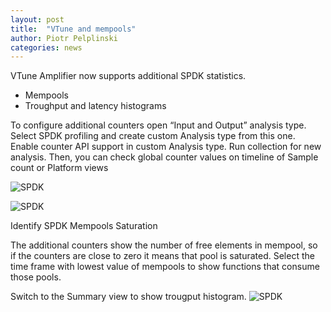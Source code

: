 ```yaml
---
layout: post
title:  "VTune and mempools"
author: Piotr Pelplinski
categories: news
---
```


VTune Amplifier now supports additional SPDK statistics.
- Mempools
- Troughput and latency histograms

To configure additional counters open “Input and Output” analysis type.
Select SPDK profiling and create custom Analysis type from this one. Enable counter API support in custom Analysis type.
Run collection for new analysis. Then, you can check global counter values on timeline of Sample count or Platform views

![SPDK](../../../../../img/_vtune1.jpg "Sample Count view")

![SPDK](../../../../../img/_vtune_global.jpg "Platform view")

Identify SPDK Mempools Saturation

The additional counters show the number of free elements in mempool, so if the counters are close to zero it means that pool is saturated.
Select the time frame with lowest value of mempools to show functions that consume those pools.

Switch to the Summary view to show trougput histogram.
![SPDK](../../../../../img/_vtune_troughput.jpg", "VTune troughput")

